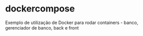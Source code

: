 # dockercompose
Exemplo de utilização de Docker para rodar containers - banco, gerenciador de banco, back e front

